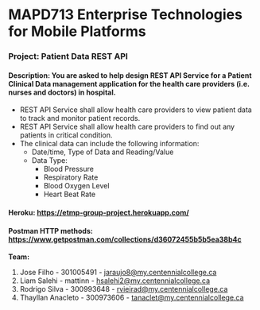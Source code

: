 # MAPD713 Enterprise Technologies for Mobile Platforms

### Project: Patient Data REST API ###
#### Description: You are asked to help design REST API Service for a Patient Clinical Data management application for the health care providers (i.e. nurses and doctors) in hospital. ####

- REST API Service shall allow health care providers to view patient data to track and monitor patient records.
- REST API Service shall allow health care providers to find out any patients in critical condition.
- The clinical data can include the following information: 
  - Date/time, Type of Data and Reading/Value
  - Data Type:
    - Blood Pressure
    - Respiratory Rate
    - Blood Oxygen Level
    - Heart Beat Rate
    
#### Heroku: https://etmp-group-project.herokuapp.com/ ####
#### Postman HTTP methods: https://www.getpostman.com/collections/d36072455b5b5ea38b4c ####
    
**Team:**
1. Jose Filho - 301005491 - jaraujo8@my.centennialcollege.ca
2. Liam Salehi - mattinn - hsalehi2@my.centennialcollege.ca
3. Rodrigo Silva - 300993648 - rvieirad@my.centennialcollege.ca 
4. Thayllan Anacleto - 300973606 - tanaclet@my.centennialcollege.ca
